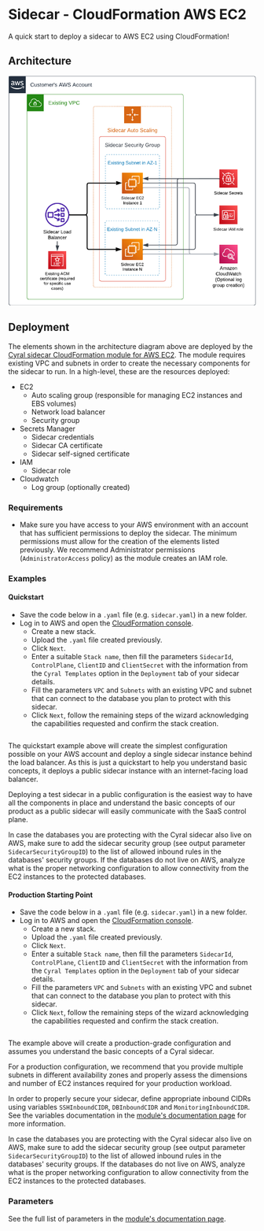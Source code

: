 # Sidecar - CloudFormation AWS EC2

A quick start to deploy a sidecar to AWS EC2 using CloudFormation!

## Architecture

![Deployment architecture](images/aws_architecture.png)

## Deployment

The elements shown in the architecture diagram above are deployed by the [Cyral sidecar CloudFormation module for AWS EC2](https://github.com/cyralinc/sidecar-cloudformation-ec2/). The module requires existing VPC and subnets in order to create the necessary components for the sidecar to run. In a high-level, these are the resources deployed:

* EC2
    * Auto scaling group (responsible for managing EC2 instances and EBS volumes)
    * Network load balancer
    * Security group
* Secrets Manager
    * Sidecar credentials
    * Sidecar CA certificate
    * Sidecar self-signed certificate
* IAM
    * Sidecar role
* Cloudwatch
    * Log group (optionally created)

### Requirements

* Make sure you have access to your AWS environment with an account that has sufficient permissions to deploy the sidecar. The minimum permissions must allow for the creation of the elements listed previously. We recommend Administrator permissions (`AdministratorAccess` policy) as the module creates an IAM role.

### Examples

#### Quickstart

* Save the code below in a `.yaml` file (e.g. `sidecar.yaml`) in a new folder.
* Log in to AWS and open the [CloudFormation console](http://console.aws.amazon.com/cloudformation/home).
    * Create a new stack.
    * Upload the `.yaml` file created previously.
    * Click `Next`.
    * Enter a suitable `Stack name`, then fill the parameters `SidecarId`, `ControlPlane`, `ClientID` and 
    `ClientSecret` with the information from the `Cyral Templates` option
    in the `Deployment` tab of your sidecar details.
    * Fill the parameters `VPC` and `Subnets` with an existing VPC and
    subnet that can connect to the database you plan to protect with this
    sidecar.
    * Click `Next`, follow the remaining steps of the wizard acknowledging the capabilities requested and confirm the stack creation.

```yaml

```

The quickstart example above will create the simplest configuration possible on your AWS account
and deploy a single sidecar instance behind the load balancer. As this is just a quickstart
to help you understand basic concepts, it deploys a public sidecar instance with an
internet-facing load balancer.

Deploying a test sidecar in a public configuration is the easiest way to have all the components
in place and understand the basic concepts of our product as a public sidecar will easily
communicate with the SaaS control plane.

In case the databases you are protecting with the Cyral sidecar also live on AWS, make sure to
add the sidecar security group (see output parameter `SidecarSecurityGroupID`) to the list of
allowed inbound rules in the databases' security groups. If the databases do not live on AWS,
analyze what is the proper networking configuration to allow connectivity from the EC2
instances to the protected databases.

#### Production Starting Point

* Save the code below in a `.yaml` file (e.g. `sidecar.yaml`) in a new folder.
* Log in to AWS and open the [CloudFormation console](http://console.aws.amazon.com/cloudformation/home).
    * Create a new stack.
    * Upload the `.yaml` file created previously.
    * Click `Next`.
    * Enter a suitable `Stack name`, then fill the parameters `SidecarId`, `ControlPlane`, `ClientID` and 
    `ClientSecret` with the information from the `Cyral Templates` option
    in the `Deployment` tab of your sidecar details.
    * Fill the parameters `VPC` and `Subnets` with an existing VPC and
    subnet that can connect to the database you plan to protect with this
    sidecar.
    * Click `Next`, follow the remaining steps of the wizard acknowledging the capabilities requested and confirm the stack creation.

```yaml

```

The example above will create a production-grade configuration and assumes you understand
the basic concepts of a Cyral sidecar.

For a production configuration, we recommend that you provide multiple subnets in different
availability zones and properly assess the dimensions and number of EC2 instances required
for your production workload.

In order to properly secure your sidecar, define appropriate inbound CIDRs using variables
`SSHInboundCIDR`, `DBInboundCIDR` and `MonitoringInboundCIDR`. See the
variables documentation in the [module's documentation page](https://github.com/cyralinc/sidecar-cloudformation-ec2)
for more information.

In case the databases you are protecting with the Cyral sidecar also live on AWS, make sure to
add the sidecar security group (see output parameter `SidecarSecurityGroupID`) to the list of
allowed inbound rules in the databases' security groups. If the databases do not live on AWS,
analyze what is the proper networking configuration to allow connectivity from the EC2
instances to the protected databases.

### Parameters

See the full list of parameters in the [module's documentation page](https://github.com/cyralinc/sidecar-cloudformation-ec2).